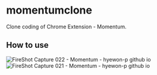 # momentumclone
Clone coding of Chrome Extension - Momentum.
## How to use
![FireShot Capture 022 - Momentum - hyewon-p github io](https://user-images.githubusercontent.com/90131657/159469624-8297ae0e-998c-4f09-841b-1dc348fff40f.png)
![FireShot Capture 021 - Momentum - hyewon-p github io](https://user-images.githubusercontent.com/90131657/159469677-12715b04-fc88-4985-8e36-9895b7a629e1.png)

